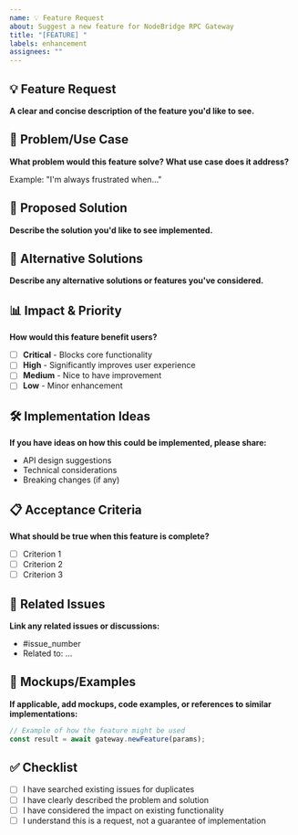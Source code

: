 ```yaml
---
name: 💡 Feature Request
about: Suggest a new feature for NodeBridge RPC Gateway
title: "[FEATURE] "
labels: enhancement
assignees: ""
---
```


## 💡 Feature Request

**A clear and concise description of the feature you'd like to see.**

## 🎯 Problem/Use Case

**What problem would this feature solve? What use case does it address?**

Example: "I'm always frustrated when..."

## 💭 Proposed Solution

**Describe the solution you'd like to see implemented.**

## 🔄 Alternative Solutions

**Describe any alternative solutions or features you've considered.**

## 📊 Impact & Priority

**How would this feature benefit users?**

- [ ] **Critical** - Blocks core functionality
- [ ] **High** - Significantly improves user experience
- [ ] **Medium** - Nice to have improvement
- [ ] **Low** - Minor enhancement

## 🛠️ Implementation Ideas

**If you have ideas on how this could be implemented, please share:**

- API design suggestions
- Technical considerations
- Breaking changes (if any)

## 📋 Acceptance Criteria

**What should be true when this feature is complete?**

- [ ] Criterion 1
- [ ] Criterion 2
- [ ] Criterion 3

## 🔗 Related Issues

**Link any related issues or discussions:**

- #issue_number
- Related to: ...

## 📸 Mockups/Examples

**If applicable, add mockups, code examples, or references to similar implementations:**

```javascript
// Example of how the feature might be used
const result = await gateway.newFeature(params);
```

## ✅ Checklist

- [ ] I have searched existing issues for duplicates
- [ ] I have clearly described the problem and solution
- [ ] I have considered the impact on existing functionality
- [ ] I understand this is a request, not a guarantee of implementation
